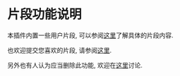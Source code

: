# 片段功能说明

本插件内置一些用户片段, 可以参阅[这里](https://gitee.com/Program-in-Chinese/vscode_Chinese_Input_Assistant/tree/master/%E7%89%87%E6%AE%B5)了解具体的片段内容.

也欢迎提交您喜欢的片段, 请参阅[这里](https://gitee.com/Program-in-Chinese/vscode_Chinese_Input_Assistant/issues/I1O91I).

另外也有人认为应当删除此功能, 欢迎在[这里](https://gitee.com/Program-in-Chinese/vscode_Chinese_Input_Assistant/issues/I59R97)讨论.

